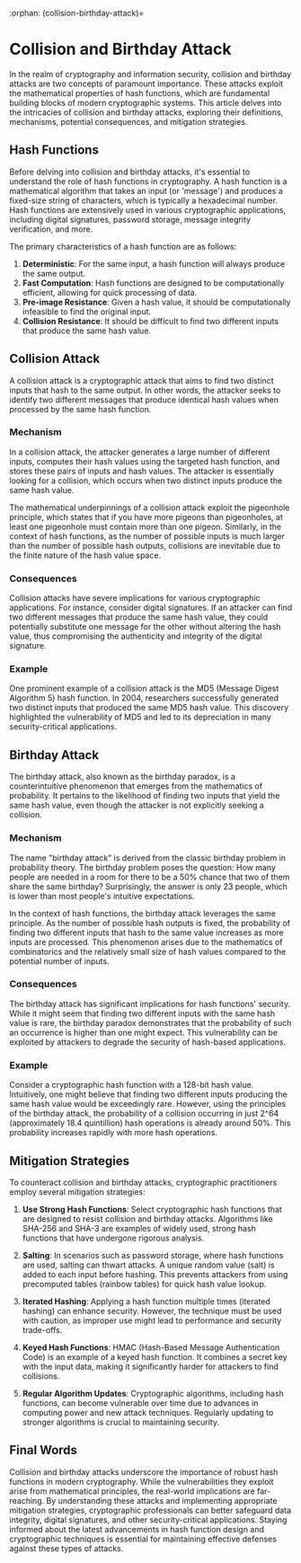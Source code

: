 :orphan:
(collision-birthday-attack)=

# Collision and Birthday Attack

In the realm of cryptography and information security, collision and birthday attacks are two concepts of paramount importance. These attacks exploit the mathematical properties of hash functions, which are fundamental building blocks of modern cryptographic systems. This article delves into the intricacies of collision and birthday attacks, exploring their definitions, mechanisms, potential consequences, and mitigation strategies.

## Hash Functions

Before delving into collision and birthday attacks, it's essential to understand the role of hash functions in cryptography. A hash function is a mathematical algorithm that takes an input (or 'message') and produces a fixed-size string of characters, which is typically a hexadecimal number. Hash functions are extensively used in various cryptographic applications, including digital signatures, password storage, message integrity verification, and more.

The primary characteristics of a hash function are as follows:

1. **Deterministic**: For the same input, a hash function will always produce the same output.
2. **Fast Computation**: Hash functions are designed to be computationally efficient, allowing for quick processing of data.
3. **Pre-image Resistance**: Given a hash value, it should be computationally infeasible to find the original input.
4. **Collision Resistance**: It should be difficult to find two different inputs that produce the same hash value.

## Collision Attack

A collision attack is a cryptographic attack that aims to find two distinct inputs that hash to the same output. In other words, the attacker seeks to identify two different messages that produce identical hash values when processed by the same hash function.

### Mechanism

In a collision attack, the attacker generates a large number of different inputs, computes their hash values using the targeted hash function, and stores these pairs of inputs and hash values. The attacker is essentially looking for a collision, which occurs when two distinct inputs produce the same hash value.

The mathematical underpinnings of a collision attack exploit the pigeonhole principle, which states that if you have more pigeons than pigeonholes, at least one pigeonhole must contain more than one pigeon. Similarly, in the context of hash functions, as the number of possible inputs is much larger than the number of possible hash outputs, collisions are inevitable due to the finite nature of the hash value space.

### Consequences

Collision attacks have severe implications for various cryptographic applications. For instance, consider digital signatures. If an attacker can find two different messages that produce the same hash value, they could potentially substitute one message for the other without altering the hash value, thus compromising the authenticity and integrity of the digital signature.

### Example

One prominent example of a collision attack is the MD5 (Message Digest Algorithm 5) hash function. In 2004, researchers successfully generated two distinct inputs that produced the same MD5 hash value. This discovery highlighted the vulnerability of MD5 and led to its depreciation in many security-critical applications.

## Birthday Attack

The birthday attack, also known as the birthday paradox, is a counterintuitive phenomenon that emerges from the mathematics of probability. It pertains to the likelihood of finding two inputs that yield the same hash value, even though the attacker is not explicitly seeking a collision.

### Mechanism

The name "birthday attack" is derived from the classic birthday problem in probability theory. The birthday problem poses the question: How many people are needed in a room for there to be a 50% chance that two of them share the same birthday? Surprisingly, the answer is only 23 people, which is lower than most people's intuitive expectations.

In the context of hash functions, the birthday attack leverages the same principle. As the number of possible hash outputs is fixed, the probability of finding two different inputs that hash to the same value increases as more inputs are processed. This phenomenon arises due to the mathematics of combinatorics and the relatively small size of hash values compared to the potential number of inputs.

### Consequences

The birthday attack has significant implications for hash functions' security. While it might seem that finding two different inputs with the same hash value is rare, the birthday paradox demonstrates that the probability of such an occurrence is higher than one might expect. This vulnerability can be exploited by attackers to degrade the security of hash-based applications.

### Example

Consider a cryptographic hash function with a 128-bit hash value. Intuitively, one might believe that finding two different inputs producing the same hash value would be exceedingly rare. However, using the principles of the birthday attack, the probability of a collision occurring in just 2^64 (approximately 18.4 quintillion) hash operations is already around 50%. This probability increases rapidly with more hash operations.

## Mitigation Strategies

To counteract collision and birthday attacks, cryptographic practitioners employ several mitigation strategies:

1. **Use Strong Hash Functions**: Select cryptographic hash functions that are designed to resist collision and birthday attacks. Algorithms like SHA-256 and SHA-3 are examples of widely used, strong hash functions that have undergone rigorous analysis.

2. **Salting**: In scenarios such as password storage, where hash functions are used, salting can thwart attacks. A unique random value (salt) is added to each input before hashing. This prevents attackers from using precomputed tables (rainbow tables) for quick hash value lookup.

3. **Iterated Hashing**: Applying a hash function multiple times (iterated hashing) can enhance security. However, the technique must be used with caution, as improper use might lead to performance and security trade-offs.

4. **Keyed Hash Functions**: HMAC (Hash-Based Message Authentication Code) is an example of a keyed hash function. It combines a secret key with the input data, making it significantly harder for attackers to find collisions.

5. **Regular Algorithm Updates**: Cryptographic algorithms, including hash functions, can become vulnerable over time due to advances in computing power and new attack techniques. Regularly updating to stronger algorithms is crucial to maintaining security.

## Final Words

Collision and birthday attacks underscore the importance of robust hash functions in modern cryptography. While the vulnerabilities they exploit arise from mathematical principles, the real-world implications are far-reaching. By understanding these attacks and implementing appropriate mitigation strategies, cryptographic professionals can better safeguard data integrity, digital signatures, and other security-critical applications. Staying informed about the latest advancements in hash function design and cryptographic techniques is essential for maintaining effective defenses against these types of attacks.
